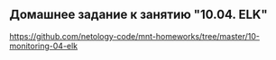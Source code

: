 ## Домашнее задание к занятию "10.04. ELK"

https://github.com/netology-code/mnt-homeworks/tree/master/10-monitoring-04-elk

